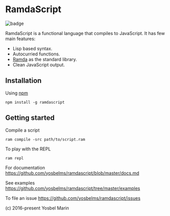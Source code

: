 # RamdaScript

![badge](https://circleci.com/gh/yosbelms/ramdascript/tree/master.png?circle-token=154390b3f400d0abac1e1457dc7652411debbd4d)

RamdaScript is a functional language that compiles to JavaScript. It has few main features:

* Lisp based syntax.
* Autocurried functions.
* [Ramda](http://ramdajs.com) as the standard library.
* Clean JavaScript output.

## Installation

Using [npm](https://npmjs.org)

```shell
npm install -g ramdascript
```

## Getting started

Compile a script

```shell
ram compile -src path/to/script.ram
```

To play with the REPL

```shell
ram repl
```

For documentation https://github.com/yosbelms/ramdascript/blob/master/docs.md

See examples https://github.com/yosbelms/ramdascript/tree/master/examples

To file an issue  https://github.com/yosbelms/ramdascript/issues

(c) 2016-present Yosbel Marin